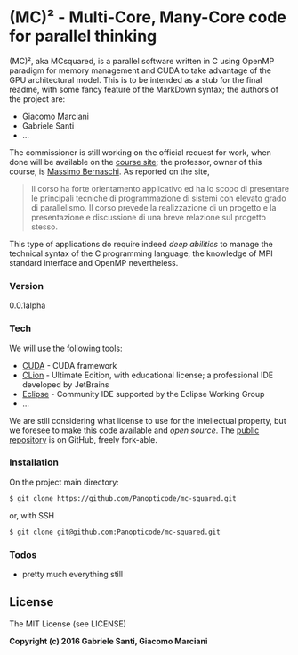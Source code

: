 # (MC)² - Multi-Core, Many-Core code for parallel thinking

(MC)², aka MCsquared, is a parallel software written in C using OpenMP
paradigm for memory management and CUDA to take advantage of the
GPU architectural model. This is to be intended as a stub for the final readme, with some fancy feature of the MarkDown syntax; the
authors of the project are:

  - Giacomo Marciani
  - Gabriele Santi
  - ...

The commissioner is still working on the official request for work, when done will be available on the [course site][pmc];
the professor, owner of this course, is [Massimo Bernaschi].
As reported on the site,

>Il corso ha forte orientamento applicativo ed ha lo scopo di presentare le principali 
>tecniche di programmazione di sistemi con elevato grado di parallelismo.
>Il corso prevede la realizzazione di un progetto e la presentazione e discussione di
>una breve relazione sul progetto stesso.

This type of applications do require indeed *deep abilities* to manage the technical
syntax of the C programming language, the knowledge of MPI standard interface and
OpenMP nevertheless.

### Version
0.0.1alpha

### Tech

We will use the following tools:

* [CUDA] - CUDA framework
* [CLion] - Ultimate Edition, with educational license; a professional IDE developed by JetBrains
* [Eclipse] - Community IDE supported by the Eclipse Working Group
* ...

We are still considering what license to use for the intellectual property, but we foresee to
make this code available and *open source*. The [public repository][github] is on GitHub, freely fork-able.

### Installation

On the project main directory:

```sh
$ git clone https://github.com/Panopticode/mc-squared.git
```
or, with SSH
```sh
$ git clone git@github.com:Panopticode/mc-squared.git
```

### Todos

 - pretty much everything still

License
----

The MIT License (see LICENSE)


**Copyright (c) 2016 Gabriele Santi, Giacomo Marciani**

[//]: # (These are reference links used in the body of this note and get stripped out when the markdown processor does its job. There is no need to format nicely because it shouldn't be seen. Thanks SO - http://stackoverflow.com/questions/4823468/store-comments-in-markdown-syntax)

   [github]: <https://github.com/Panopticode/mc-squared>
   [massimo bernaschi]: <http://www.iac.rm.cnr.it/~massimo/Massimo_Bernaschi_home_page/Welcome.html>
   [pmc]: <http://www.iac.rm.cnr.it/~massimo/PMC.html>
   [CUDA]: <http://www.nvidia.com/object/cuda_home_new.html>
   [CLion]: <https://www.jetbrains.com/clion/>
   [Eclipse]: <http://www.eclipse.org/>

